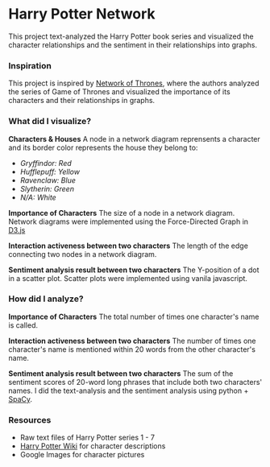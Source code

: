 # Harry Potter Network
This project text-analyzed the Harry Potter book series and visualized the character relationships and the sentiment in their relationships into graphs.

### Inspiration
This project is inspired by [Network of Thrones](https://networkofthrones.wordpress.com/), where the authors analyzed the series of Game of Thrones and visualized the importance of its characters and their relationships in graphs.

### What did I visualize?
**Characters & Houses**
A node in a network diagram reprensents a character and its border color represents the house they belong to:
- *Gryffindor: Red* 
- *Hufflepuff: Yellow*
- *Ravenclaw: Blue*
- *Slytherin: Green*
- *N/A: White*

**Importance of Characters** 
The size of a node in a network diagram.
Network diagrams were implemented using the Force-Directed Graph in [D3.js](https://github.com/d3)

**Interaction activeness between two characters**
The length of the edge connecting two nodes in a network diagram.

**Sentiment analysis result between two characters**
The Y-position of a dot in a scatter plot.
Scatter plots were implemented using vanila javascript.

### How did I analyze?

**Importance of Characters**
The total number of times one character's name is called.

**Interaction activeness between two characters**
The number of times one character's name is mentioned within 20 words from the other character's name.

**Sentiment analysis result between two characters**
The sum of the sentiment scores of 20-word long phrases that include both two characters' names.
I did the text-analysis and the sentiment analysis using python + [SpaCy](https://spacy.io/).


### Resources
* Raw text files of Harry Potter series 1 - 7
* [Harry Potter Wiki](http://harrypotter.wikia.com/) for character descriptions
* Google Images for character pictures


